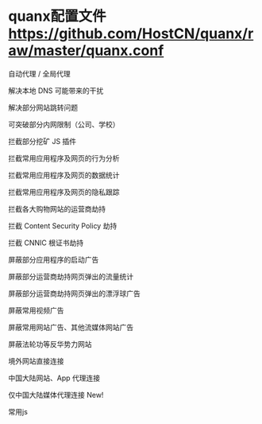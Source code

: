 # quanx配置文件 https://github.com/HostCN/quanx/raw/master/quanx.conf

 自动代理 / 全局代理

 解决本地 DNS 可能带来的干扰

 解决部分网站跳转问题

 可突破部分内网限制（公司、学校）

 拦截部分挖矿 JS 插件

 拦截常用应用程序及网页的行为分析

 拦截常用应用程序及网页的数据统计

 拦截常用应用程序及网页的隐私跟踪

 拦截各大购物网站的运营商劫持

 拦截 Content Security Policy 劫持

 拦截 CNNIC 根证书劫持

 屏蔽部分应用程序的启动广告

 屏蔽部分运营商劫持网页弹出的流量统计

 屏蔽部分运营商劫持网页弹出的漂浮球广告

 屏蔽常用视频广告

 屏蔽常用网站广告、其他流媒体网站广告

 屏蔽法轮功等反华势力网站

 境外网站直接连接

 中国大陆网站、App 代理连接

 仅中国大陆媒体代理连接 New!
 
 常用js
